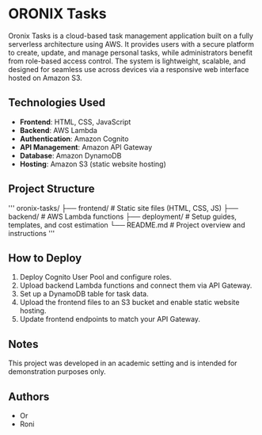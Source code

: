 # ORONIX Tasks

Oronix Tasks is a cloud-based task management application built on a fully serverless architecture using AWS.
It provides users with a secure platform to create, update, and manage personal tasks, while administrators benefit from role-based access control.
The system is lightweight, scalable, and designed for seamless use across devices via a responsive web interface hosted on Amazon S3.

## Technologies Used

- **Frontend**: HTML, CSS, JavaScript
- **Backend**: AWS Lambda
- **Authentication**: Amazon Cognito
- **API Management**: Amazon API Gateway
- **Database**: Amazon DynamoDB
- **Hosting**: Amazon S3 (static website hosting)

## Project Structure

'''
oronix-tasks/
├── frontend/ # Static site files (HTML, CSS, JS)
├── backend/ # AWS Lambda functions
├── deployment/ # Setup guides, templates, and cost estimation
└── README.md # Project overview and instructions
'''

## How to Deploy

1. Deploy Cognito User Pool and configure roles.
2. Upload backend Lambda functions and connect them via API Gateway.
3. Set up a DynamoDB table for task data.
4. Upload the frontend files to an S3 bucket and enable static website hosting.
5. Update frontend endpoints to match your API Gateway.

## Notes

This project was developed in an academic setting and is intended for demonstration purposes only.

## Authors

- Or
- Roni
